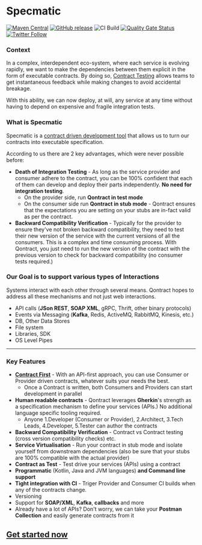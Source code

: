 Specmatic
========
[![Maven Central](https://img.shields.io/maven-central/v/in.specmatic/specmatic-core.svg)](https://mvnrepository.com/artifact/run.qontract/qontract-core) [![GitHub release](https://img.shields.io/github/v/release/znsio/specmatic.svg)](https://github.com/znsio/specmatic/releases) ![CI Build](https://github.com/znsio/specmatic/workflows/CI%20Build/badge.svg) [![Quality Gate Status](https://sonarcloud.io/api/project_badges/measure?project=qontract_qontract&metric=alert_status)](https://sonarcloud.io/dashboard?id=qontract_qontract) [![Twitter Follow](https://img.shields.io/twitter/follow/specmatic.svg?style=social&label=Follow)](https://twitter.com/specmatic)

### Context

In a complex, interdependent eco-system, where each service is evolving rapidly, we want to make the dependencies between them explicit in the form of executable contracts. By doing so, [Contract Testing](https://specmatic.in/contract_testing.html) allows teams to get instantaneous feedback while making changes to avoid accidental breakage.

With this ability, we can now deploy, at will, any service at any time without having to depend on expensive and fragile integration tests.

### What is Specmatic
Specmatic is a [contract driven development tool](https://specmatic.in/faqs.html#what-is-contract-first) that allows us to turn our contracts into executable specification.

According to us there are 2 key advantages, which were never possible before:
* **Death of Integration Testing** - As long as the service provider and consumer adhere to the contract, you can be 100% confident that each of them can develop and deploy their parts independently. **No need for integration testing**. 
    - On the provider side, run **Qontract in test mode** 
    - On the consumer side run **Qontract in stub mode** - Qontract ensures that the expectations you are setting on your stubs are in-fact valid as per the contract.
* **Backward Compatibility Verification** - Typically for the provider to ensure they've not broken backward compatibility, they need to test their new version of the service with the current versions of all the consumers. This is a complex and time consuming process. With Qontract, you just need to run the new version of the contract with the previous version to check for backward compatibility (no consumer tests required.)

### Our Goal is to support various types of Interactions
Systems interact with each other through several means. Qontract hopes to address all these mechanisms and not just web interactions.
* API calls (**JSon REST**, **SOAP XML**, gRPC, Thrift, other binary protocols)
* Events via Messaging (**Kafka**, Redis, ActiveMQ, RabbitMQ, Kinesis, etc.)
* DB, Other Data Stores
* File system
* Libraries, SDK 
* OS Level Pipes

---
### Key Features

* [**Contract First**](https://specmatic.in/faqs.html#what-is-contract-first) - With an API-first approach, you can use Consumer or Provider driven contracts, whatever suits your needs the best.
  - Once a Contract is written, both Consumers and Providers can start development in parallel
* **Human readable contracts** - Qontract leverages **Gherkin**'s strength as a specification mechanism to define your services (APIs.) No additional language specific tooling required.
  - Anyone 1.Developer (Consumer or Provider), 2.Architect, 3.Tech Leads, 4.Developer, 5.Tester can author the contracts
* **Backward Compatibility Verification** - Contract vs Contract testing (cross version compatibility checks) etc.
* **Service Virtualisation** - Run your contract in stub mode and isolate yourself from downstream dependencies (also be sure that your stubs are 100% compatible with the actual provider)
* **Contract as Test** - Test drive your services (APIs) using a contract
* **Programmatic** (Kotlin, Java and JVM languages) **and Command line support**
* **Tight integration with CI** - Triger Provider and Consumer CI builds when any of the contracts change.
* Versioning
* Support for **SOAP/XML**, **Kafka**, **callbacks** and more
* Already have a lot of APIs? Don't worry, we can take your **Postman Collection** and easily generate contracts from it

[Get started now](https://specmatic.in/getting_started.html)
---
